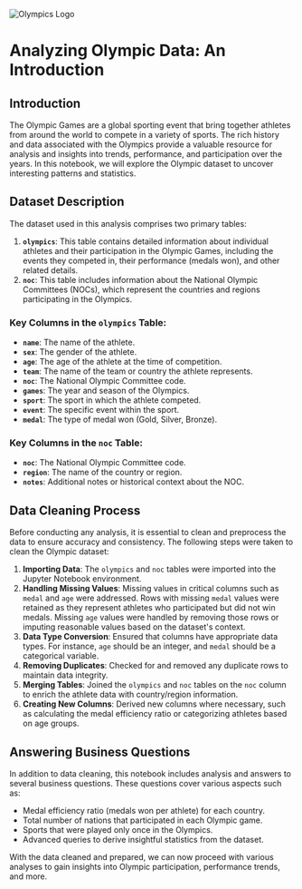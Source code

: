 ![Olympics Logo](olympics_logo.png)
# Analyzing Olympic Data: An Introduction

## Introduction

The Olympic Games are a global sporting event that bring together athletes from around the world to compete in a variety of sports. The rich history and data associated with the Olympics provide a valuable resource for analysis and insights into trends, performance, and participation over the years. In this notebook, we will explore the Olympic dataset to uncover interesting patterns and statistics.

## Dataset Description

The dataset used in this analysis comprises two primary tables:

1. **`olympics`**: This table contains detailed information about individual athletes and their participation in the Olympic Games, including the events they competed in, their performance (medals won), and other related details.
2. **`noc`**: This table includes information about the National Olympic Committees (NOCs), which represent the countries and regions participating in the Olympics.

### Key Columns in the `olympics` Table:
- **`name`**: The name of the athlete.
- **`sex`**: The gender of the athlete.
- **`age`**: The age of the athlete at the time of competition.
- **`team`**: The name of the team or country the athlete represents.
- **`noc`**: The National Olympic Committee code.
- **`games`**: The year and season of the Olympics.
- **`sport`**: The sport in which the athlete competed.
- **`event`**: The specific event within the sport.
- **`medal`**: The type of medal won (Gold, Silver, Bronze).

### Key Columns in the `noc` Table:
- **`noc`**: The National Olympic Committee code.
- **`region`**: The name of the country or region.
- **`notes`**: Additional notes or historical context about the NOC.

## Data Cleaning Process

Before conducting any analysis, it is essential to clean and preprocess the data to ensure accuracy and consistency. The following steps were taken to clean the Olympic dataset:

1. **Importing Data**: The `olympics` and `noc` tables were imported into the Jupyter Notebook environment.
2. **Handling Missing Values**: Missing values in critical columns such as `medal` and `age` were addressed. Rows with missing `medal` values were retained as they represent athletes who participated but did not win medals. Missing `age` values were handled by removing those rows or imputing reasonable values based on the dataset's context.
3. **Data Type Conversion**: Ensured that columns have appropriate data types. For instance, `age` should be an integer, and `medal` should be a categorical variable.
4. **Removing Duplicates**: Checked for and removed any duplicate rows to maintain data integrity.
5. **Merging Tables**: Joined the `olympics` and `noc` tables on the `noc` column to enrich the athlete data with country/region information.
6. **Creating New Columns**: Derived new columns where necessary, such as calculating the medal efficiency ratio or categorizing athletes based on age groups.

## Answering Business Questions

In addition to data cleaning, this notebook includes analysis and answers to several business questions. These questions cover various aspects such as:

- Medal efficiency ratio (medals won per athlete) for each country.
- Total number of nations that participated in each Olympic game.
- Sports that were played only once in the Olympics.
- Advanced queries to derive insightful statistics from the dataset.

With the data cleaned and prepared, we can now proceed with various analyses to gain insights into Olympic participation, performance trends, and more.
